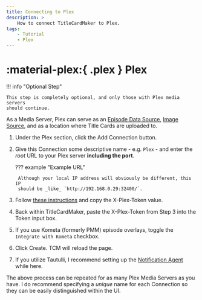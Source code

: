 ```yaml
---
title: Connecting to Plex
description: >
    How to connect TitleCardMaker to Plex.
tags:
    - Tutorial
    - Plex
---
```


# :material-plex:{ .plex } Plex

!!! info "Optional Step"

    This step is completely optional, and only those with Plex media servers
    should continue.

As a Media Server, Plex can serve as an
[Episode Data Source](../../user_guide/settings.md#episode-data-source),
[Image Source](../../user_guide/settings.md#image-source-priority), and as a
location where Title Cards are uploaded to.

1. Under the Plex section, click the
<span class="example md-button">Add Connection</span> button.

2. Give this Connection some descriptive name - e.g. `Plex` - and enter the
_root_ URL to your Plex server __including the port__.

    ??? example "Example URL"

        Although your local IP address will obviously be different, this IP
        should be _like_ `http://192.168.0.29:32400/`.

3. Follow [these instructions](https://support.plex.tv/articles/204059436-finding-an-authentication-token-x-plex-token/) and copy the
X-Plex-Token value.

4. Back within TitleCardMaker, paste the X-Plex-Token from Step 3 into the Token
input box.

5. If you use Kometa (formerly PMM) episode overlays, toggle the `Integrate with
Kometa` checkbox.

6. Click <span class="example md-button">Create</span>. TCM will reload the
page.

7. If you utilize Tautulli, I recommend setting up the
[Notification Agent](./tautulli.md) while here.

The above process can be repeated for as many Plex Media Servers as you have. I
do recommend specifying a _unique_ name for each Connection so they can be
easily distinguished within the UI.
